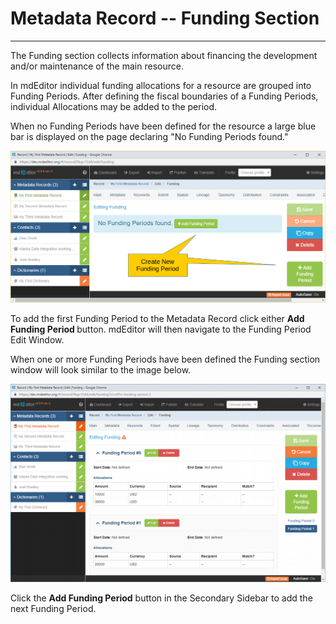 # Metadata Record -- Funding Section
---

The <span class="md-section">Funding</span> section collects information about financing the development and/or maintenance of the main resource.  

In mdEditor individual funding allocations for a resource are grouped into <span class="md-panel">Funding Periods</span>.  After defining the fiscal boundaries of a <span class="md-panel">Funding Periods</span>, individual <span class="md-panel">Allocations</span> may be added to the period.

When no <span class="md-panel">Funding Periods</span> have been defined for the resource a large blue bar is displayed on the page declaring "No Funding Periods found."  

![Funding Section with no Funding Periods Defined](/assets/reference/edit-objects/metadata/funding/funding-start.png)

To add the first <span class="md-panel">Funding Period</span> to the <span class="md-panel"> Metadata Record</span> click either <strong class="btn btn-success btn-xs"> <i class="fa fa-plus"> </i> Add Funding Period </strong> button.  mdEditor will then navigate to the <span class="md-panel"> Funding Period</span> <span class="md-window"> Edit Window</span>.

When one or more <span class="md-panel">Funding Periods</span> have been defined the <span class="md-section">Funding</span> section window will look similar to the image below.  

![Funding Section with Multiple Funding Periods Defined](/assets/reference/edit-objects/metadata/funding/funding-start-2.png)

Click the <strong class="btn btn-success btn-xs"> <i class="fa fa-plus"> </i> Add Funding Period</strong> button in the <span class="md-window">Secondary Sidebar</span> to add the next <span class="md-panel">Funding Period</span>.

